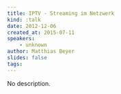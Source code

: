 ```yaml
---
title: IPTV - Streaming im Netzwerk
kind: :talk
date: 2012-12-06
created_at: 2015-07-11
speakers:
    - unknown
author: Matthias Beyer
slides: false
tags:
---
```


No description.
